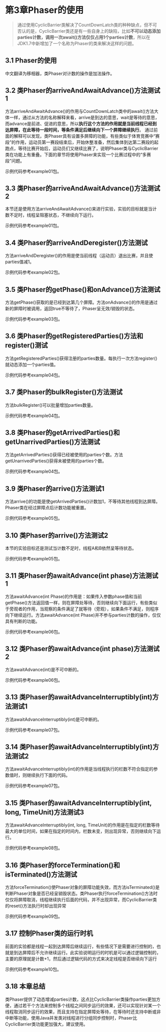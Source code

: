 # 第3章Phaser的使用

> 通过使用CyclicBarrier类解决了CountDownLatch类的种种缺点，但不可否认的是，CyclicBarrier类还是有一些自身上的缺陷，比如**不可以动态添加parties计数，调用一次await()方法仅仅占用1个parties计数**，所以在JDK1.7中新增加了一个名称为Phaser的类来解决这样的问题。

## 3.1 Phaser的使用

中文翻译为移相器，类Phaser对计数的操作是加法操作。

## 3.2 类Phaser的arriveAndAwaitAdvance()方法测试1

方法arriveAndAwaitAdvance()的作用与CountDownLatch类中的await()方法大体一样，通过从方法的名称解释来看，arrive是到达的意思，wait是等待的意思，而advance是前进、促进的意思，所以**执行这个方法的作用就是当前线程已经到达屏障，在此等待一段时间，等条件满足后继续向下一个屏障继续执行**。
通过前面的解释可以发现，类Phaser具有设置多屏障的功能，有些类似于体育竞赛中“赛段”的作用，运动员第一赛段结束后，开始休整准备，然后集体到达第二赛段的起跑点，等待比赛开始后，运动员们又继续比赛了，说明Phaser类与CyclicBarrier类在功能上有重叠。下面的章节将使用Phaser来实现一个比赛过程中的“多赛段”问题。

示例代码参考example01包。

## 3.3 类Phaser的arriveAndAwaitAdvance()方法测试2

本节还是使用方法arriveAndAwaitAdvance()来进行实验，实验的目标就是当计数不足时，线程呈阻塞状态，不继续向下运行。

示例代码参考example01包。

## 3.4 类Phaser的arriveAndDeregister()方法测试

方法arriveAndDeregister()的作用是使当前线程（运动员）退出比赛，并且使parties值减1。

示例代码参考example02包。

## 3.5 类Phaser的getPhase()和onAdvance()方法测试

方法getPhase()获取的是已经到达第几个屏障。方法onAdvance()的作用是通过新的屏障时被调用，返回true不等待了，Phaser呈无效/销毁的状态。

示例代码参考example03包。

## 3.6 类Phaser的getRegisteredParties()方法和register()测试

方法getRegisteredParties()获得注册的parties数量。每执行一次方法register()就动态添加一个parties值。

示例代码参考example04包。

## 3.7 类Phaser的bulkRegister()方法测试

方法bulkRegister()可以批量增加parties数量。

示例代码参考example04包。

## 3.8 类Phaser的getArrivedParties()和getUnarrivedParties()方法测试

方法getArrivedParties()获得已经被使用的parties个数。方法getUnarrivedParties()获得未被使用的parties个数。

示例代码参考example04包。

## 3.9 类Phaser的arrive()方法测试1

方法arrive()的功能是使getArrivedParties()计数加1，不等待其他线程到达屏障。Phaser类在经过屏障点后计数功能被重置。

示例代码参考example05包。

## 3.10 类Phaser的arrive()方法测试2

本节的实验目标还是测试当计数不足时，线程A和B依然呈等待状态。

示例代码参考example05包。

## 3.11 类Phaser的awaitAdvance(int phase)方法测试1

方法awaitAdvance(int Phase)的作用是：如果传入参数phase值和当前getPhase()方法返回值一样，则在屏障处等待，否则继续向下面运行，有些类似于旁观者的作用，当观察的条件满足了就等待（旁观），如果条件不满足，则程序向下继续运行。方法awaitAdvance(int Phase)并不参与parties计数的操作，仅仅具有判断的功能。

示例代码参考example06包。

## 3.12 类Phaser的awaitAdvance(int phase)方法测试2

方法awaitAdvance(int)是不可中断的。

示例代码参考example06包。

## 3.13 类Phaser的awaitAdvanceInterruptibly(int)方法测试1

方法awaitAdvanceInterruptibly(int)是可中断的。

示例代码参考example07包。

## 3.14 类Phaser的awaitAdvanceInterruptibly(int)方法测试2

方法awaitAdvanceInterruptibly(int)的作用是当线程执行的栏数不符合指定的参数值时，则继续执行下面的代码。

示例代码参考example07包。

## 3.15 类Phaser的awaitAdvanceInterruptibly(int, long, TimeUnit)方法测试3

方法awaitAdvanceInterruptibly(int, long, TimeUnit)的作用是在指定的栏数等待最大的单位时间，如果在指定的时间内，栏数未变，则出现异常，否则继续向下运行。

示例代码参考example08包。

## 3.16 类Phaser的forceTermination()和isTerminated()方法测试

方法forceTermination()使Phaser对象的屏障功能失效，而方法isTerminated()是判断Phaser对象是否已经呈销毁状态。类Phaser执行forceTermination()方法时仅仅将屏障取消，线程继续执行后面的代码，并不出现异常，而CyclicBarrier类的reset()方法执行时却出现异常

示例代码参考example09包。

## 3.17 控制Phaser类的运行时机

前面的实验都是线程一起到达屏障后继续运行，有些情况下是需要进行控制的，也就是到达屏障后不允许继续运行。此实验说明运行的时机是可以通过逻辑控制的，主要的原理就是计数+1，然后通过逻辑代码的方式来决定线程是否继续向下运行

示例代码参考example10包。

## 3.18 本章总结

类Phaser提供了动态增减parties计数，这点比CyclicBarrier类操作parties更加方便，通过若干个方法来控制多个线程之间同步运行的效果，还可以实现针对某一个线程取消同步运行的效果，而且支持在指定屏障处等待，在等待时还支持中断或非中断等功能，使用Java并发类对线程进行分组同步控制时，Phaser比CyclicBarrier类功能更加强大，建议使用。